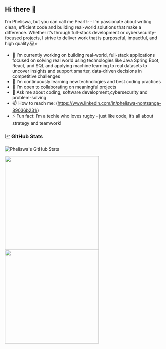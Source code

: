 ## Hi there 👋

I’m Pheliswa, but you can call me Pearl✨ - I’m passionate about writing clean, efficient code and building real-world solutions that make a difference. Whether it’s through full-stack development or cybersecurity-focused projects, I strive to deliver work that is purposeful, impactful, and high quality.💻⭐  

- 🔭 I’m currently working on building real-world, full-stack applications focused on solving real world using technologies like Java Spring Boot, React, and SQL and applying machine learning to real datasets to uncover insights and support smarter, data-driven decisions in competitive challenges
- 🌱 I’m continuously learning new technologies and best coding practices  
- 👯 I’m open to collaborating on meaningful projects  
- 💬 Ask me about coding, software development,cybersecurity and problem-solving  
- 📫 How to reach me: (https://www.linkedin.com/in/pheliswa-nontsanga-89036b231/) 
- ⚡ Fun fact: I’m a techie who loves rugby - just like code, it’s all about strategy and teamwork!

### 📈 GitHub Stats

![Pheliswa's GitHub Stats](https://github-readme-stats.vercel.app/api?username=PearlN04&show_icons=true&theme=vue&hide=issues&hide_border=true)

<img src="https://github-readme-stats.vercel.app/api/top-langs/?username=PearlN04&layout=pie&theme=vue" width="300"/>
<img src="https://github-readme-stats.vercel.app/api/top-langs/?username=PearlN04&layout=pie&theme=vue&size_weight=0.5&count_weight=0.5" width="300" />

